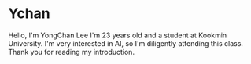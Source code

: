 # Ychan
Hello, I'm YongChan Lee
I'm 23 years old and a student at Kookmin University.
I'm very interested in AI, so I'm diligently attending this class.
Thank you for reading my introduction.
